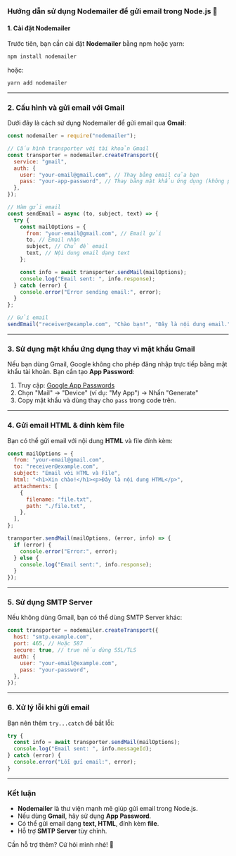 ### Hướng dẫn sử dụng **Nodemailer** để gửi email trong Node.js 🚀

#### 1. **Cài đặt Nodemailer**

Trước tiên, bạn cần cài đặt **Nodemailer** bằng npm hoặc yarn:

```sh
npm install nodemailer
```

hoặc:

```sh
yarn add nodemailer
```

---

### 2. **Cấu hình và gửi email với Gmail**

Dưới đây là cách sử dụng Nodemailer để gửi email qua **Gmail**:

```js
const nodemailer = require("nodemailer");

// Cấu hình transporter với tài khoản Gmail
const transporter = nodemailer.createTransport({
  service: "gmail",
  auth: {
    user: "your-email@gmail.com", // Thay bằng email của bạn
    pass: "your-app-password", // Thay bằng mật khẩu ứng dụng (không phải mật khẩu tài khoản)
  },
});

// Hàm gửi email
const sendEmail = async (to, subject, text) => {
  try {
    const mailOptions = {
      from: "your-email@gmail.com", // Email gửi
      to, // Email nhận
      subject, // Chủ đề email
      text, // Nội dung email dạng text
    };

    const info = await transporter.sendMail(mailOptions);
    console.log("Email sent: ", info.response);
  } catch (error) {
    console.error("Error sending email:", error);
  }
};

// Gửi email
sendEmail("receiver@example.com", "Chào bạn!", "Đây là nội dung email.");
```

---

### 3. **Sử dụng mật khẩu ứng dụng thay vì mật khẩu Gmail**

Nếu bạn dùng Gmail, Google không cho phép đăng nhập trực tiếp bằng mật khẩu tài khoản. Bạn cần tạo **App Password**:

1. Truy cập: [Google App Passwords](https://myaccount.google.com/apppasswords)
2. Chọn "Mail" → "Device" (ví dụ: "My App") → Nhấn "Generate"
3. Copy mật khẩu và dùng thay cho `pass` trong code trên.

---

### 4. **Gửi email HTML & đính kèm file**

Bạn có thể gửi email với nội dung **HTML** và file đính kèm:

```js
const mailOptions = {
  from: "your-email@gmail.com",
  to: "receiver@example.com",
  subject: "Email với HTML và File",
  html: "<h1>Xin chào!</h1><p>Đây là nội dung HTML</p>",
  attachments: [
    {
      filename: "file.txt",
      path: "./file.txt",
    },
  ],
};

transporter.sendMail(mailOptions, (error, info) => {
  if (error) {
    console.error("Error:", error);
  } else {
    console.log("Email sent:", info.response);
  }
});
```

---

### 5. **Sử dụng SMTP Server**

Nếu không dùng Gmail, bạn có thể dùng SMTP Server khác:

```js
const transporter = nodemailer.createTransport({
  host: "smtp.example.com",
  port: 465, // Hoặc 587
  secure: true, // true nếu dùng SSL/TLS
  auth: {
    user: "your-email@example.com",
    pass: "your-password",
  },
});
```

---

### 6. **Xử lý lỗi khi gửi email**

Bạn nên thêm `try...catch` để bắt lỗi:

```js
try {
  const info = await transporter.sendMail(mailOptions);
  console.log("Email sent: ", info.messageId);
} catch (error) {
  console.error("Lỗi gửi email:", error);
}
```

---

### **Kết luận**

- **Nodemailer** là thư viện mạnh mẽ giúp gửi email trong Node.js.
- Nếu dùng **Gmail**, hãy sử dụng **App Password**.
- Có thể gửi email dạng **text, HTML**, đính kèm **file**.
- Hỗ trợ **SMTP Server** tùy chỉnh.

Cần hỗ trợ thêm? Cứ hỏi mình nhé! 🚀
